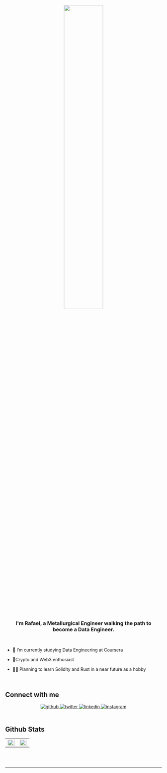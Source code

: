 <div align="center">
<img src="https://img-cdn.magiceden.dev/rs:fill:640:640:0:0/plain/https://nftstorage.link/ipfs/bafybeiazh42gm5kbo6ydx7u3v5qenlfrs47wwt7bkycuf2vl64v3hlffku/1882.gif" align="center" style="width: 50%" />
</div>  
  

### <div align="center">I'm Rafael, a Metallurgical Engineer walking the path to become a Data Engineer.</div>  

<br/>  
  

- 📘 I’m currently studying Data Engineering at Coursera  
  

- 💎Crypto and Web3 enthusiast   
  

- 👨‍🎓 Planning to learn Solidity and Rust in a near future as a hobby  
  

<br/>  



## Connect with me  
<div align="center">
<a href="https://github.com/RafaelGuisso" target="_blank">
<img src=https://img.shields.io/badge/github-%2324292e.svg?&style=for-the-badge&logo=github&logoColor=white alt=github style="margin-bottom: 5px;" />
</a>
<a href="https://twitter.com/@cectis" target="_blank">
<img src=https://img.shields.io/badge/twitter-%2300acee.svg?&style=for-the-badge&logo=twitter&logoColor=white alt=twitter style="margin-bottom: 5px;" />
</a>
<a href="https://linkedin.com/in/https://www.linkedin.com/in/rafael-guisso-gomes-376450ab/" target="_blank">
<img src=https://img.shields.io/badge/linkedin-%231E77B5.svg?&style=for-the-badge&logo=linkedin&logoColor=white alt=linkedin style="margin-bottom: 5px;" />
</a>
<a href="https://instagram.com/rafaelguisso" target="_blank">
<img src=https://img.shields.io/badge/instagram-%23000000.svg?&style=for-the-badge&logo=instagram&logoColor=white alt=instagram style="margin-bottom: 5px;" />
</a>  
</div>  
  

<br/>  


## Github Stats  
<table><tr><td valign="top" width="50%">

<img src="https://github-readme-stats.vercel.app/api?username=RafaelGuisso&show_icons=true&count_private=true&hide_border=true&theme=highcontrast" align="left" style="width: 100%" />

</td><td valign="top" width="50%">

<img src="https://github-readme-stats.vercel.app/api/top-langs/?username=RafaelGuisso&hide_border=true&layout=compact&theme=highcontrast" align="left" style="width: 100%" />

</td></tr></table>  


<br/>  



<br />

----
